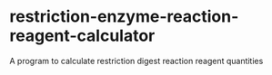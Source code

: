 # restriction-enzyme-reaction-reagent-calculator
A program to calculate restriction digest reaction reagent quantities
